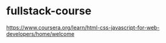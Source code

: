 # fullstack-course
https://www.coursera.org/learn/html-css-javascript-for-web-developers/home/welcome
